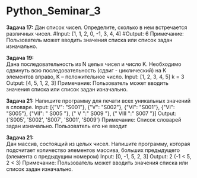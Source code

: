 # Python_Seminar_3

**Задача 17:** 
Дан список чисел. Определите, сколько в нем
встречается различных чисел.
#Input: [1, 1, 2, 0, -1, 3, 4, 4]
#Output: 6
Примечание: Пользователь может вводить значения
списка или список задан изначально.


**Задача 19:**  
Дана последовательность из N целых чисел и число
K. Необходимо сдвинуть всю последовательность
(сдвиг - циклический) на K элементов вправо, K –
положительное число.
Input: [1, 2, 3, 4, 5] k = 3
Output: [4, 5, 1, 2, 3]
Примечание: Пользователь может вводить значения
списка или список задан изначально.


**Задача 21:** 
Напишите программу для печати всех уникальных
значений в словаре.
Input: [{"V": "S001"}, {"V": "S002"}, {"VI": "S001"},
{"VI": "S005"}, {"VII": " S005 "}, {" V ":" S009 "}, {" VIII
":" S007 "}]
Output: {'S005', 'S002', 'S007', 'S001', 'S009'}
Примечание: Список словарей задан изначально.
Пользователь его не вводит


**Задача 21:**  
Дан массив, состоящий из целых чисел. Напишите
программу, которая подсчитает количество
элементов массива, больших предыдущего (элемента
с предыдущим номером)
Input: [0, -1, 5, 2, 3]
Output: 2 (-1 < 5, 2 < 3)
Примечание: Пользователь может вводить значения
списка или список задан изначально.
